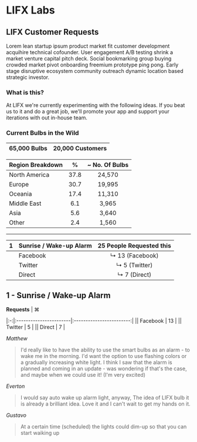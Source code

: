 # LIFX Labs 
## LIFX Customer Requests

Lorem lean startup ipsum product market fit customer development acquihire technical cofounder. User engagement A/B testing shrink a market venture capital pitch deck. Social bookmarking group buying crowded market pivot onboarding freemium prototype ping pong. Early stage disruptive ecosystem community outreach dynamic location based strategic investor. 

### What is this?

At LIFX we're currently experimenting with the following ideas. If you beat us to it and do a great job, we'll promote your app and support your iterations with out in-house team.

### Current Bulbs in the Wild

| 65,000 Bulbs | 20,000 Customers |
|:------------:|:----------------:|

| Region Breakdown | % | ~ No. Of Bulbs |
|:---|:---:|:---:|
| North America | 37.8 | 24,570 |
| Europe | 30.7 | 19,995 |
| Oceania | 17.4 | 11,310 |
| Middle East | 6.1 | 3,965 |
| Asia | 5.6 | 3,640 |
| Other | 2.4 | 1,560 |

---------------------------------------------

| 1 | Sunrise / Wake-up Alarm | 25 People Requested this |
|:-:|:-----------------------|:------------------------:|
|| Facebook | ↳ 13 (Facebook) |
|| Twitter | ↳ 5 (Twitter) |
|| Direct | ↳ 7 (Direct) |

## 1   -   Sunrise / Wake-up Alarm

__Requests__
       |
⌘

|:-:|:-----------------------|:------------------------:|
|| Facebook | 13 |
|| Twitter | 5 |
|| Direct | 7 |

<!--
| Matthew | > I'd really like to have the ability to use the smart bulbs as an alarm - to wake me in the morning. I'd want the option to use flashing colors or a gradually increasing white light. I think I saw that the alarm is planned and coming in an update - was wondering if that's the case, and maybe when we could use it! (I'm very excited) |
|:------|:-------|
| Everton | > I would say auto wake up alarm light, anyway, The idea of LIFX bulb it is already a brilliant idea. Love it and I can't wait to get my hands on it. |
| Gustavo |  > At a certain time (scheduled) the lights could dim-up so that you can start waiking up |
-->

_Matthew_ 
> I'd really like to have the ability to use the smart bulbs as an alarm - to wake me in the morning. I'd want the option to use flashing colors or a gradually increasing white light. I think I saw that the alarm is planned and coming in an update - was wondering if that's the case, and maybe when we could use it! (I'm very excited)

_Everton_ 
> I would say auto wake up alarm light, anyway, The idea of LIFX bulb it is already a brilliant idea. Love it and I can't wait to get my hands on it.

_Gustavo_
> At a certain time (scheduled) the lights could dim-up so that you can start waiking up


